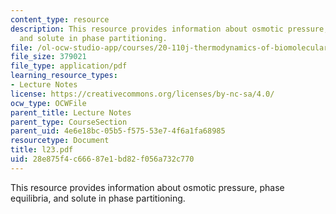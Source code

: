 ```yaml
---
content_type: resource
description: This resource provides information about osmotic pressure, phase equilibria,
  and solute in phase partitioning.
file: /ol-ocw-studio-app/courses/20-110j-thermodynamics-of-biomolecular-systems-fall-2005/28e875f4c66687e1bd82f056a732c770_l23.pdf
file_size: 379021
file_type: application/pdf
learning_resource_types:
- Lecture Notes
license: https://creativecommons.org/licenses/by-nc-sa/4.0/
ocw_type: OCWFile
parent_title: Lecture Notes
parent_type: CourseSection
parent_uid: 4e6e18bc-05b5-f575-53e7-4f6a1fa68985
resourcetype: Document
title: l23.pdf
uid: 28e875f4-c666-87e1-bd82-f056a732c770
---
```

This resource provides information about osmotic pressure, phase equilibria, and solute in phase partitioning.